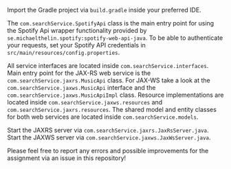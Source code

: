 Import the Gradle project via `build.gradle` inside your preferred IDE.  

The `com.searchService.SpotifyApi` class is the main entry point for using the Spotify Api wrapper functionality provided by `se.michaelthelin.spotify:spotify-web-api-java`. 
To be able to authenticate your requests, set your Spotify API credentials in `src/main/resources/config.properties`.

All service interfaces are located inside `com.searchService.interfaces`.
Main entry point for the JAX-RS web service is the `com.searchService.jaxrs.MusicApi` class.
For JAX-WS take a look at the `com.searchService.jaxws.MusicApi` interface and the `com.searchService.jaxws.MusicApiImpl` class.
Resource implementations are located inside `com.searchService.jaxws.resources` and `com.searchService.jaxrs.resources`.
The shared model and entity classes for both web services are located inside `com.searchService.models`. 

Start the JAXRS server via `com.searchService.jaxrs.JaxRsServer.java`.  
Start the JAXWS server via `com.searchService.jaxws.JaxWsServer.java`.
  
Please feel free to report any errors and possible improvements for the assignment via an issue in this repository!
